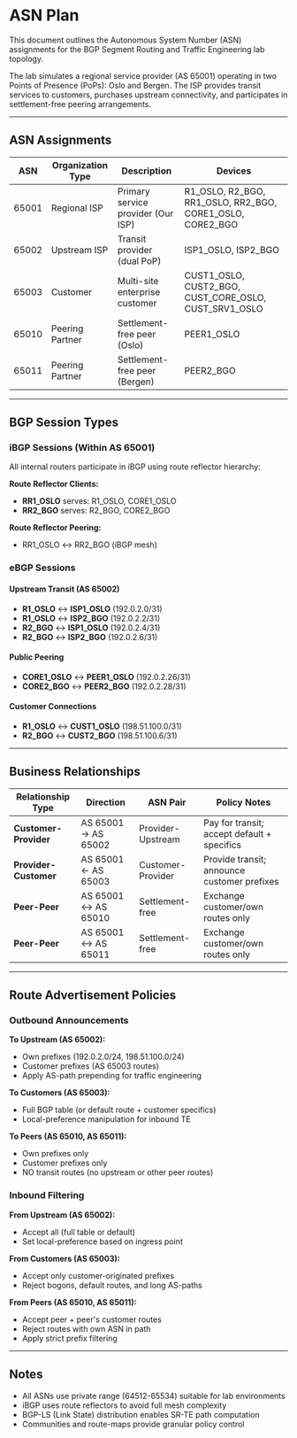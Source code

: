 # ASN Plan

This document outlines the Autonomous System Number (ASN) assignments for the BGP Segment Routing and Traffic Engineering lab topology.

The lab simulates a regional service provider (AS 65001) operating in two Points of Presence (PoPs): Oslo and Bergen. The ISP provides transit services to customers, purchases upstream connectivity, and participates in settlement-free peering arrangements.

---

## ASN Assignments

| ASN    | Organization Type | Description                         | Devices                                                   |
|--------|-------------------|-------------------------------------|-----------------------------------------------------------|
| 65001  | Regional ISP      | Primary service provider (Our ISP)  | R1_OSLO, R2_BGO, RR1_OSLO, RR2_BGO, CORE1_OSLO, CORE2_BGO |
| 65002  | Upstream ISP      | Transit provider (dual PoP)         | ISP1_OSLO, ISP2_BGO                                       |
| 65003  | Customer          | Multi-site enterprise customer      | CUST1_OSLO, CUST2_BGO, CUST_CORE_OSLO, CUST_SRV1_OSLO     |
| 65010  | Peering Partner   | Settlement-free peer (Oslo)         | PEER1_OSLO                                                |
| 65011  | Peering Partner   | Settlement-free peer (Bergen)       | PEER2_BGO                                                 |

---

## BGP Session Types

### iBGP Sessions (Within AS 65001)
All internal routers participate in iBGP using route reflector hierarchy:

**Route Reflector Clients:**
- **RR1_OSLO** serves: R1_OSLO, CORE1_OSLO
- **RR2_BGO** serves: R2_BGO, CORE2_BGO

**Route Reflector Peering:**
- RR1_OSLO ↔ RR2_BGO (iBGP mesh)

### eBGP Sessions

#### Upstream Transit (AS 65002)
- **R1_OSLO** ↔ **ISP1_OSLO** (192.0.2.0/31)
- **R1_OSLO** ↔ **ISP2_BGO** (192.0.2.2/31)
- **R2_BGO** ↔ **ISP1_OSLO** (192.0.2.4/31)
- **R2_BGO** ↔ **ISP2_BGO** (192.0.2.6/31)

#### Public Peering
- **CORE1_OSLO** ↔ **PEER1_OSLO** (192.0.2.26/31)
- **CORE2_BGO** ↔ **PEER2_BGO** (192.0.2.28/31)

#### Customer Connections
- **R1_OSLO** ↔ **CUST1_OSLO** (198.51.100.0/31)
- **R2_BGO** ↔ **CUST2_BGO** (198.51.100.6/31)

---

## Business Relationships

| Relationship Type     | Direction           | ASN Pair          | Policy Notes                                |
|-----------------------|---------------------|-------------------|---------------------------------------------|
| **Customer-Provider** | AS 65001 → AS 65002 | Provider-Upstream | Pay for transit; accept default + specifics |
| **Provider-Customer** | AS 65001 ← AS 65003 | Customer-Provider | Provide transit; announce customer prefixes |
| **Peer-Peer**         | AS 65001 ↔ AS 65010 | Settlement-free   | Exchange customer/own routes only           |
| **Peer-Peer**         | AS 65001 ↔ AS 65011 | Settlement-free   | Exchange customer/own routes only           |

---

## Route Advertisement Policies

### Outbound Announcements

**To Upstream (AS 65002):**
- Own prefixes (192.0.2.0/24, 198.51.100.0/24)
- Customer prefixes (AS 65003 routes)
- Apply AS-path prepending for traffic engineering

**To Customers (AS 65003):**
- Full BGP table (or default route + customer specifics)
- Local-preference manipulation for inbound TE

**To Peers (AS 65010, AS 65011):**
- Own prefixes only
- Customer prefixes only
- NO transit routes (no upstream or other peer routes)

### Inbound Filtering

**From Upstream (AS 65002):**
- Accept all (full table or default)
- Set local-preference based on ingress point

**From Customers (AS 65003):**
- Accept only customer-originated prefixes
- Reject bogons, default routes, and long AS-paths

**From Peers (AS 65010, AS 65011):**
- Accept peer + peer's customer routes
- Reject routes with own ASN in path
- Apply strict prefix filtering

---

## Notes

- All ASNs use private range (64512-65534) suitable for lab environments
- iBGP uses route reflectors to avoid full mesh complexity
- BGP-LS (Link State) distribution enables SR-TE path computation
- Communities and route-maps provide granular policy control